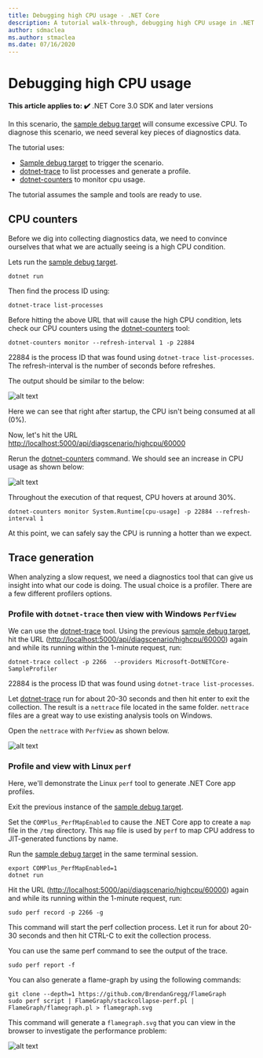 ```yaml
---
title: Debugging high CPU usage - .NET Core
description: A tutorial walk-through, debugging high CPU usage in .NET Core.
author: sdmaclea
ms.author: stmaclea
ms.date: 07/16/2020
---
```


# Debugging high CPU usage

**This article applies to: ✔️** .NET Core 3.0 SDK and later versions

In this scenario, the [sample debug target](sample-debug-target.md) will consume excessive CPU. To diagnose this scenario, we need several key pieces of diagnostics data.

The tutorial uses:

- [Sample debug target](sample-debug-target.md) to trigger the scenario.
- [dotnet-trace](dotnet-trace.md) to list processes and generate a profile.
- [dotnet-counters](dotnet-counters.md) to monitor cpu usage.

The tutorial assumes the sample and tools are ready to use.

## CPU counters

Before we dig into collecting diagnostics data, we need to convince ourselves that what we are actually seeing is a high CPU condition.

Lets run the [sample debug target](sample-debug-target.md).

```dotnetcli
dotnet run
```

Then find the process ID using:

```dotnetcli
dotnet-trace list-processes
```

Before hitting the above URL that will cause the high CPU condition, lets check our CPU counters using the [dotnet-counters](dotnet-counters.md) tool:

```dotnetcli
dotnet-counters monitor --refresh-interval 1 -p 22884
```

22884 is the process ID that was found using `dotnet-trace list-processes`. The refresh-interval is the number of seconds before refreshes.

The output should be similar to the below:

![alt text](https://user-images.githubusercontent.com/15442480/57110746-75730800-6cee-11e9-81a8-1c253aef37ce.jpg)

Here we can see that right after startup, the CPU isn't being consumed at all (0%).

Now, let's hit the URL [http://localhost:5000/api/diagscenario/highcpu/60000](http://localhost:5000/api/diagscenario/highcpu/60000)

Rerun the [dotnet-counters](dotnet-counters.md) command. We should see an increase in CPU usage as shown below:

![alt text](https://user-images.githubusercontent.com/15442480/57110736-6be9a000-6cee-11e9-86b6-6e128318a267.jpg)

Throughout the execution of that request, CPU hovers at around 30%.

```dotnetcli
dotnet-counters monitor System.Runtime[cpu-usage] -p 22884 --refresh-interval 1
```

At this point, we can safely say the CPU is running a hotter than we expect.

## Trace generation

When analyzing a slow request, we need a diagnostics tool that can give us insight into what our code is doing. The usual choice is a profiler. There are a few different profilers options.

### Profile with `dotnet-trace` then view with Windows `PerfView`

We can use the [dotnet-trace](dotnet-trace.md) tool. Using the previous [sample debug target](sample-debug-target.md), hit the URL (<http://localhost:5000/api/diagscenario/highcpu/60000>) again and while its running within the 1-minute request, run:

```dotnetcli
dotnet-trace collect -p 2266  --providers Microsoft-DotNETCore-SampleProfiler
```

22884 is the process ID that was found using `dotnet-trace list-processes`.

Let [dotnet-trace](dotnet-trace.md) run for about 20-30 seconds and then hit enter to exit the collection. The result is a `nettrace` file located in the same folder. `nettrace` files are a great way to use existing analysis tools on Windows.

Open the `nettrace` with `PerfView` as shown below.

![alt text](https://user-images.githubusercontent.com/15442480/57110777-976c8a80-6cee-11e9-9cf7-407a01a08b1d.jpg)

### Profile and view with Linux `perf`

Here, we'll demonstrate the Linux `perf` tool to generate .NET Core app profiles.

Exit the previous instance of the [sample debug target](sample-debug-target.md).

Set the `COMPlus_PerfMapEnabled` to cause the .NET Core app to create a `map` file in the `/tmp` directory. This `map` file is used by `perf` to map CPU address to JIT-generated functions by name.

Run the [sample debug target](sample-debug-target.md) in the same terminal session.

```dotnetcli
export COMPlus_PerfMapEnabled=1
dotnet run
```

Hit the URL (<http://localhost:5000/api/diagscenario/highcpu/60000>) again and while its running within the 1-minute request, run:

```console
sudo perf record -p 2266 -g
```

This command will start the perf collection process. Let it run for about 20-30 seconds and then hit CTRL-C to exit the collection process.

You can use the same perf command to see the output of the trace.

```console
sudo perf report -f
```

You can also generate a flame-graph by using the following commands:

```console
git clone --depth=1 https://github.com/BrendanGregg/FlameGraph
sudo perf script | FlameGraph/stackcollapse-perf.pl | FlameGraph/flamegraph.pl > flamegraph.svg
```

This command will generate a `flamegraph.svg` that you can view in the browser to investigate the performance problem:

![alt text](https://user-images.githubusercontent.com/15442480/57110767-87ed4180-6cee-11e9-98d9-9f1c908acfd5.jpg)
